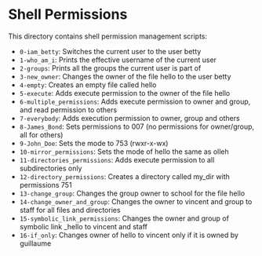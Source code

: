 # Shell Permissions

This directory contains shell permission management scripts:

- `0-iam_betty`: Switches the current user to the user betty
- `1-who_am_i`: Prints the effective username of the current user
- `2-groups`: Prints all the groups the current user is part of
- `3-new_owner`: Changes the owner of the file hello to the user betty
- `4-empty`: Creates an empty file called hello
- `5-execute`: Adds execute permission to the owner of the file hello
- `6-multiple_permissions`: Adds execute permission to owner and group, and read permission to others
- `7-everybody`: Adds execution permission to owner, group and others
- `8-James_Bond`: Sets permissions to 007 (no permissions for owner/group, all for others)
- `9-John_Doe`: Sets the mode to 753 (rwxr-x-wx)
- `10-mirror_permissions`: Sets the mode of hello the same as olleh
- `11-directories_permissions`: Adds execute permission to all subdirectories only
- `12-directory_permissions`: Creates a directory called my_dir with permissions 751
- `13-change_group`: Changes the group owner to school for the file hello
- `14-change_owner_and_group`: Changes the owner to vincent and group to staff for all files and directories
- `15-symbolic_link_permissions`: Changes the owner and group of symbolic link _hello to vincent and staff
- `16-if_only`: Changes owner of hello to vincent only if it is owned by guillaume
